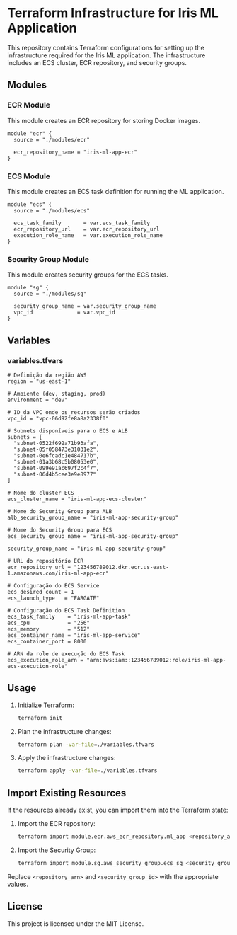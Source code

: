 # Terraform Infrastructure for Iris ML Application

This repository contains Terraform configurations for setting up the infrastructure required for the Iris ML application. The infrastructure includes an ECS cluster, ECR repository, and security groups.

## Modules

### ECR Module

This module creates an ECR repository for storing Docker images.

```hcl
module "ecr" {
  source = "./modules/ecr"

  ecr_repository_name = "iris-ml-app-ecr"
}
```

### ECS Module

This module creates an ECS task definition for running the ML application.

```hcl
module "ecs" {
  source = "./modules/ecs"

  ecs_task_family       = var.ecs_task_family
  ecr_repository_url    = var.ecr_repository_url
  execution_role_name   = var.execution_role_name
}
```

### Security Group Module

This module creates security groups for the ECS tasks.

```hcl
module "sg" {
  source = "./modules/sg"

  security_group_name = var.security_group_name
  vpc_id              = var.vpc_id
}
```

## Variables

### variables.tfvars

```hcl
# Definição da região AWS
region = "us-east-1"

# Ambiente (dev, staging, prod)
environment = "dev"

# ID da VPC onde os recursos serão criados
vpc_id = "vpc-06d92fe8a8a2338f0"

# Subnets disponíveis para o ECS e ALB
subnets = [
  "subnet-0522f692a71b93afa",
  "subnet-05f058473e31031e2",
  "subnet-0e6fcadc1e484717b",
  "subnet-01a3b68c5b08053e0",
  "subnet-099e91ac697f2c4f7",
  "subnet-06d4b5cee3e9e8977"
]

# Nome do cluster ECS
ecs_cluster_name = "iris-ml-app-ecs-cluster"

# Nome do Security Group para ALB
alb_security_group_name = "iris-ml-app-security-group"

# Nome do Security Group para ECS
ecs_security_group_name = "iris-ml-app-security-group"

security_group_name = "iris-ml-app-security-group"

# URL do repositório ECR
ecr_repository_url = "123456789012.dkr.ecr.us-east-1.amazonaws.com/iris-ml-app-ecr"

# Configuração do ECS Service
ecs_desired_count = 1
ecs_launch_type   = "FARGATE"

# Configuração do ECS Task Definition
ecs_task_family    = "iris-ml-app-task"
ecs_cpu            = "256"
ecs_memory         = "512"
ecs_container_name = "iris-ml-app-service"
ecs_container_port = 8000

# ARN da role de execução do ECS Task
ecs_execution_role_arn = "arn:aws:iam::123456789012:role/iris-ml-app-ecs-execution-role"
```

## Usage

1. Initialize Terraform:
   ```sh
   terraform init
   ```

2. Plan the infrastructure changes:
   ```sh
   terraform plan -var-file=./variables.tfvars
   ```

3. Apply the infrastructure changes:
   ```sh
   terraform apply -var-file=./variables.tfvars
   ```

## Import Existing Resources

If the resources already exist, you can import them into the Terraform state:

1. Import the ECR repository:
   ```sh
   terraform import module.ecr.aws_ecr_repository.ml_app <repository_arn>
   ```

2. Import the Security Group:
   ```sh
   terraform import module.sg.aws_security_group.ecs_sg <security_group_id>
   ```

Replace `<repository_arn>` and `<security_group_id>` with the appropriate values.

## License

This project is licensed under the MIT License.
